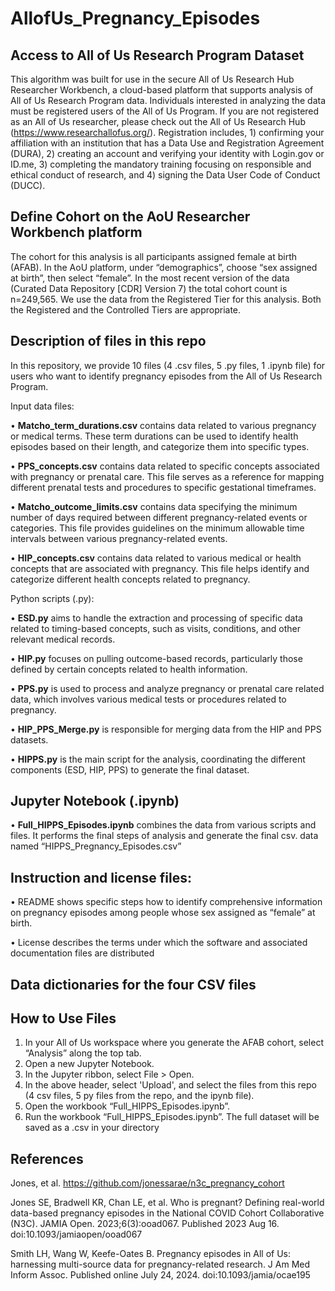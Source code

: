 # AllofUs_Pregnancy_Episodes

## Access to All of Us Research Program Dataset
This algorithm was built for use in the secure All of Us Research Hub Researcher Workbench, a cloud-based platform that supports analysis of All of Us Research Program data. Individuals interested in analyzing the data must be registered users of the All of Us Program. If you are not registered as an All of Us researcher, please check out the All of Us Research Hub (https://www.researchallofus.org/). Registration includes, 1) confirming your affiliation with an institution that has a Data Use and Registration Agreement (DURA), 2) creating an account and verifying your identity with Login.gov or ID.me, 3) completing the mandatory training focusing on responsible and ethical conduct of research, and 4) signing the Data User Code of Conduct (DUCC). 

## Define Cohort on the AoU Researcher Workbench platform
The cohort for this analysis is all participants assigned female at birth (AFAB). In the AoU platform, under “demographics”, choose “sex assigned at birth”, then select “female”. In the most recent version of the data (Curated Data Repository [CDR] Version 7) the total cohort count is n=249,565. We use the data from the Registered Tier for this analysis. Both the Registered and the Controlled Tiers are appropriate.


## Description of files in this repo
In this repository, we provide 10 files (4 .csv files, 5 .py files, 1 .ipynb file) for users who want to identify pregnancy episodes from the All of Us Research Program.

Input data files:

•	**Matcho_term_durations.csv** contains data related to various pregnancy or medical terms. These term durations can be used to identify health episodes based on their length, and categorize them into specific types.

•	**PPS_concepts.csv** contains data related to specific concepts associated with pregnancy or prenatal care. This file serves as a reference for mapping different prenatal tests and procedures to specific gestational timeframes.

•	**Matcho_outcome_limits.csv** contains data specifying the minimum number of days required between different pregnancy-related events or categories. This file provides guidelines on the minimum allowable time intervals between various pregnancy-related events.

•	**HIP_concepts.csv** contains data related to various medical or health concepts that are associated with pregnancy. This file helps identify and categorize different health concepts related to pregnancy.

Python scripts (.py): 

•	**ESD.py** aims to handle the extraction and processing of specific data related to timing-based concepts, such as visits, conditions, and other relevant medical records.

•	**HIP.py** focuses on pulling outcome-based records, particularly those defined by certain concepts related to health information.

•	**PPS.py** is used to process and analyze pregnancy or prenatal care related data, which involves various medical tests or procedures related to pregnancy.

•	**HIP_PPS_Merge.py** is responsible for merging data from the HIP and PPS datasets. 

•	**HIPPS.py** is the main script for the analysis, coordinating the different components (ESD, HIP, PPS) to generate the final dataset.

## Jupyter Notebook (.ipynb) 

•	**Full_HIPPS_Episodes.ipynb** combines the data from various scripts and files. It performs the final steps of analysis and generate the final csv. data named “HIPPS_Pregnancy_Episodes.csv”


## Instruction and license files:

•	README shows specific steps how to identify comprehensive information on pregnancy episodes among people whose sex assigned as “female” at birth. 

•	License describes the terms under which the software and associated documentation files are distributed

## Data dictionaries for the four CSV files



## How to Use Files

  1. In your All of Us workspace where you generate the AFAB cohort, select “Analysis” along the top tab.
  2. Open a new Jupyter Notebook.
  3. In the Jupyter ribbon, select File > Open.
  4. In the above header, select 'Upload', and select the files from this repo (4 csv files, 5 py files from the repo, and the ipynb file).
  5. Open the workbook “Full_HIPPS_Episodes.ipynb”.
  6. Run the workbook “Full_HIPPS_Episodes.ipynb”. The full dataset will be saved as a .csv in your directory

## References

Jones, et al. https://github.com/jonessarae/n3c_pregnancy_cohort

Jones SE, Bradwell KR, Chan LE, et al. Who is pregnant? Defining real-world data-based pregnancy episodes in the National COVID Cohort Collaborative (N3C). JAMIA Open. 2023;6(3):ooad067. Published 2023 Aug 16. doi:10.1093/jamiaopen/ooad067

Smith LH, Wang W, Keefe-Oates B. Pregnancy episodes in All of Us: harnessing multi-source data for pregnancy-related research. J Am Med Inform Assoc. Published online July 24, 2024. doi:10.1093/jamia/ocae195
